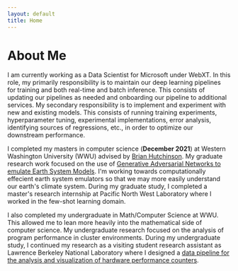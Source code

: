 ```yaml
---
layout: default
title: Home
---
```


# About Me

I am currently working as a Data Scientist for Microsoft under WebXT. In this role, my primarily responsibility is to maintain our deep learning pipelines for training and both real-time and batch inference. This consists of updating our pipelines as needed and onboarding our pipeline to additional services. My secondary responsibility is to implement and experiment with new and existing models. This consists of running training experiments, hyperparameter tuning, experimental implementations, error analysis, identifying sources of regressions, etc., in order to optimize our downstream performance.

I completed my masters in computer science (**December 2021**) at Western Washington University (WWU) advised by [Brian Hutchinson](https://fw.cs.wwu.edu/~hutchib2/hutchresearch.html). My graduate research work focused on the use of [Generative Adversarial Networks to emulate Earth System Models](/project/#gans-for-climate-data-generation). I'm working towards computationally effecient earth system emulators so that we may more easily understand our earth's climate system. During my graduate study, I completed a master's research internship at Pacific North West Laboratory where I worked in the few-shot learning domain.

I also completed my undergraduate in Math/Computer Science at WWU. This allowed me to lean more heavily into the mathematical side of computer science. My undergraduate research focused on the analysis of program performance in cluster environments. During my undergraduate study, I continued my research as a visiting student research assistant as Lawrence Berkeley National Laboratory where I designed a [data pipeline for the analysis and visualization of hardware performance counters](/project/#dashing-analysis-framework-for-performance-counters).

